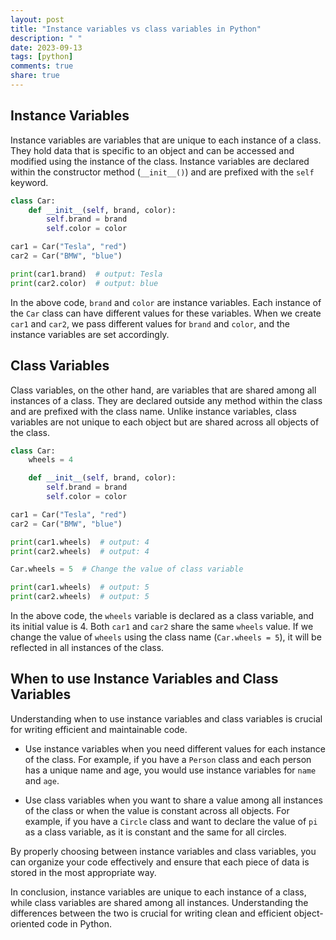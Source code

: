 ```yaml
---
layout: post
title: "Instance variables vs class variables in Python"
description: " "
date: 2023-09-13
tags: [python]
comments: true
share: true
---
```


## Instance Variables

Instance variables are variables that are unique to each instance of a class. They hold data that is specific to an object and can be accessed and modified using the instance of the class. Instance variables are declared within the constructor method (`__init__()`) and are prefixed with the `self` keyword.

```python
class Car:
    def __init__(self, brand, color):
        self.brand = brand
        self.color = color

car1 = Car("Tesla", "red")
car2 = Car("BMW", "blue")

print(car1.brand)  # output: Tesla
print(car2.color)  # output: blue
```

In the above code, `brand` and `color` are instance variables. Each instance of the `Car` class can have different values for these variables. When we create `car1` and `car2`, we pass different values for `brand` and `color`, and the instance variables are set accordingly.

## Class Variables

Class variables, on the other hand, are variables that are shared among all instances of a class. They are declared outside any method within the class and are prefixed with the class name. Unlike instance variables, class variables are not unique to each object but are shared across all objects of the class.

```python
class Car:
    wheels = 4

    def __init__(self, brand, color):
        self.brand = brand
        self.color = color

car1 = Car("Tesla", "red")
car2 = Car("BMW", "blue")

print(car1.wheels)  # output: 4
print(car2.wheels)  # output: 4

Car.wheels = 5  # Change the value of class variable

print(car1.wheels)  # output: 5
print(car2.wheels)  # output: 5
```

In the above code, the `wheels` variable is declared as a class variable, and its initial value is 4. Both `car1` and `car2` share the same `wheels` value. If we change the value of `wheels` using the class name (`Car.wheels = 5`), it will be reflected in all instances of the class.

## When to use Instance Variables and Class Variables

Understanding when to use instance variables and class variables is crucial for writing efficient and maintainable code.

- Use instance variables when you need different values for each instance of the class. For example, if you have a `Person` class and each person has a unique name and age, you would use instance variables for `name` and `age`.

- Use class variables when you want to share a value among all instances of the class or when the value is constant across all objects. For example, if you have a `Circle` class and want to declare the value of `pi` as a class variable, as it is constant and the same for all circles.

By properly choosing between instance variables and class variables, you can organize your code effectively and ensure that each piece of data is stored in the most appropriate way.

In conclusion, instance variables are unique to each instance of a class, while class variables are shared among all instances. Understanding the differences between the two is crucial for writing clean and efficient object-oriented code in Python.